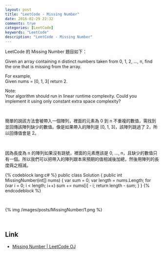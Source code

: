 ```yaml
---
layout: post
title: "LeetCode - Missing Number"
date: 2016-02-29 22:32
comments: true
categories: [LeetCode]
keywords: "LeetCode"
description: "LeetCode - Missing Number"
---
```


LeetCode 的 Missing Number 題目如下：  

Given an array containing n distinct numbers taken from 0, 1, 2, ..., n, find the one that is missing from the array.  

For example,  
Given nums = [0, 1, 3] return 2.  

Note:  
Your algorithm should run in linear runtime complexity. Could you implement it using only constant extra space complexity?  

<!-- More -->

<br/>


簡單的說該方法會被帶入一個陣列，裡面的元素為 0 到 n 不重複的數值，需找到並回傳該陣列缺少的數值。像是如果帶入的陣列是 [0, 1, 3]，該陣列跳過了 2，所以回傳值會是 2。   

<br/>


因為長度為 n 的陣列如果沒有跳號，裡面的元素應該是 0, ..., n，且缺少的數值只有一個。所以我們可以把帶入的陣列跟本來預期的值相減後加總，然後用陣列的長度與之相減。  

{% codeblock lang:c# %}
public class Solution {
    public int MissingNumber(int[] nums) {
        var sum = 0;
        var length = nums.Length;
        for (var i = 0; i < length; i++)
            sum += nums[i] - i;
        return length - sum;
    }
}
{% endcodeblock %}

<br/>


{% img /images/posts/MissingNumber/1.png %}

<br/>

Link
----
* [Missing Number | LeetCode OJ](https://leetcode.com/problems/missing-number/)
